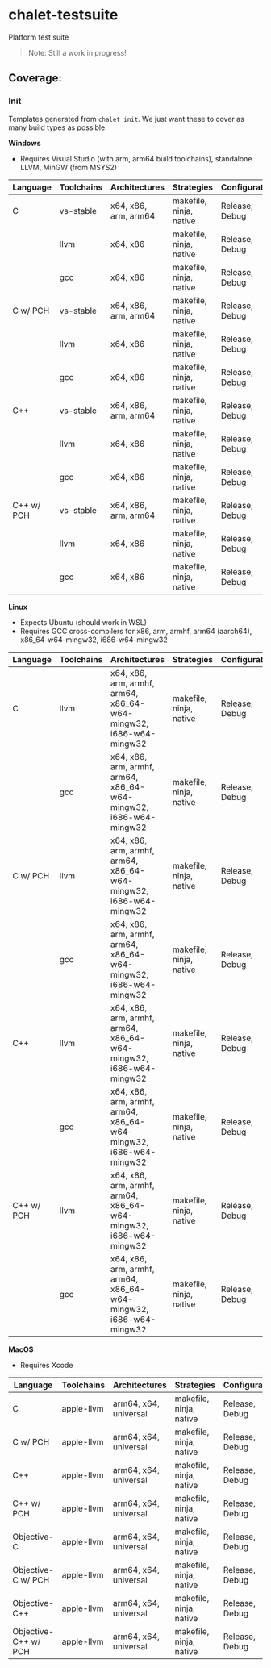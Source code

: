 # chalet-testsuite

Platform test suite

> Note: Still a work in progress!

## Coverage:

### Init

Templates generated from `chalet init`. We just want these to cover as many build types as possible

**Windows**

- Requires Visual Studio (with arm, arm64 build toolchains), standalone LLVM, MinGW (from MSYS2)

| Language   | Toolchains | Architectures       | Strategies              | Configurations |
| ---------- | ---------- | ------------------- | ----------------------- | -------------- | 
| C          | vs-stable | x64, x86, arm, arm64 | makefile, ninja, native | Release, Debug |
|            | llvm      | x64, x86             | makefile, ninja, native | Release, Debug |
|            | gcc       | x64, x86             | makefile, ninja, native | Release, Debug |
| C w/ PCH   | vs-stable | x64, x86, arm, arm64 | makefile, ninja, native | Release, Debug |
|            | llvm      | x64, x86             | makefile, ninja, native | Release, Debug |
|            | gcc       | x64, x86             | makefile, ninja, native | Release, Debug |
| C++        | vs-stable | x64, x86, arm, arm64 | makefile, ninja, native | Release, Debug |
|            | llvm      | x64, x86             | makefile, ninja, native | Release, Debug |
|            | gcc       | x64, x86             | makefile, ninja, native | Release, Debug |
| C++ w/ PCH | vs-stable | x64, x86, arm, arm64 | makefile, ninja, native | Release, Debug |
|            | llvm      | x64, x86             | makefile, ninja, native | Release, Debug |
|            | gcc       | x64, x86             | makefile, ninja, native | Release, Debug |


**Linux**

- Expects Ubuntu (should work in WSL)
- Requires GCC cross-compilers for x86, arm, armhf, arm64 (aarch64), x86_64-w64-mingw32, i686-w64-mingw32

| Language   | Toolchains | Architectures       | Strategies              | Configurations |
| ---------- | ---------- | ------------------- | ----------------------- | -------------- | 
| C          | llvm      | x64, x86, arm, armhf, arm64, x86_64-w64-mingw32, i686-w64-mingw32 | makefile, ninja, native | Release, Debug |
|            | gcc       | x64, x86, arm, armhf, arm64, x86_64-w64-mingw32, i686-w64-mingw32 | makefile, ninja, native | Release, Debug |
| C w/ PCH   | llvm      | x64, x86, arm, armhf, arm64, x86_64-w64-mingw32, i686-w64-mingw32 | makefile, ninja, native | Release, Debug |
|            | gcc       | x64, x86, arm, armhf, arm64, x86_64-w64-mingw32, i686-w64-mingw32 | makefile, ninja, native | Release, Debug |
| C++        | llvm      | x64, x86, arm, armhf, arm64, x86_64-w64-mingw32, i686-w64-mingw32 | makefile, ninja, native | Release, Debug |
|            | gcc       | x64, x86, arm, armhf, arm64, x86_64-w64-mingw32, i686-w64-mingw32 | makefile, ninja, native | Release, Debug |
| C++ w/ PCH | llvm      | x64, x86, arm, armhf, arm64, x86_64-w64-mingw32, i686-w64-mingw32 | makefile, ninja, native | Release, Debug |
|            | gcc       | x64, x86, arm, armhf, arm64, x86_64-w64-mingw32, i686-w64-mingw32 | makefile, ninja, native | Release, Debug |



**MacOS**

- Requires Xcode

| Language   | Toolchains | Architectures         | Strategies              | Configurations |
| ---------- | ---------- | --------------------- | ----------------------- | -------------- | 
| C          | apple-llvm | arm64, x64, universal | makefile, ninja, native | Release, Debug |
| C w/ PCH   | apple-llvm | arm64, x64, universal | makefile, ninja, native | Release, Debug |
| C++        | apple-llvm | arm64, x64, universal | makefile, ninja, native | Release, Debug |
| C++ w/ PCH | apple-llvm | arm64, x64, universal | makefile, ninja, native | Release, Debug |
| Objective-C          | apple-llvm | arm64, x64, universal | makefile, ninja, native | Release, Debug |
| Objective-C w/ PCH   | apple-llvm | arm64, x64, universal | makefile, ninja, native | Release, Debug |
| Objective-C++        | apple-llvm | arm64, x64, universal | makefile, ninja, native | Release, Debug |
| Objective-C++ w/ PCH | apple-llvm | arm64, x64, universal | makefile, ninja, native | Release, Debug |

